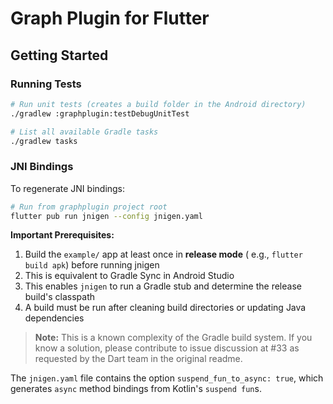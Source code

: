 # Graph Plugin for Flutter

## Getting Started

### Running Tests
```bash
# Run unit tests (creates a build folder in the Android directory)
./gradlew :graphplugin:testDebugUnitTest

# List all available Gradle tasks
./gradlew tasks
```

### JNI Bindings

To regenerate JNI bindings:
```bash
# Run from graphplugin project root
flutter pub run jnigen --config jnigen.yaml
```

**Important Prerequisites:**

1. Build the `example/` app at least once in **release mode** (
   e.g., `flutter build apk`) before running jnigen
2. This is equivalent to Gradle Sync in Android Studio
3. This enables `jnigen` to run a Gradle stub and determine the release build's
   classpath
4. A build must be run after cleaning build directories or updating Java
   dependencies

> **Note:** This is a known complexity of the Gradle build system. If you know a
> solution, please contribute to issue discussion at #33 as requested by the Dart
> team in the original readme.

The `jnigen.yaml` file contains the option `suspend_fun_to_async: true`, which
generates `async` method bindings from Kotlin's `suspend fun`s.
